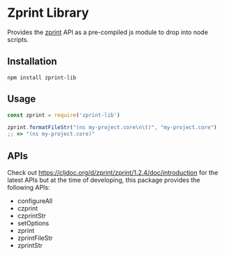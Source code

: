 # Zprint Library

Provides the [zprint](https://cljdoc.org/d/zprint/zprint/) API as a pre-compiled
js module to drop into node scripts.

## Installation

``` shell
npm install zprint-lib
```

## Usage

``` javascript
const zprint = require('zprint-lib')

zprint.formatFileStr("(ns my-project.core\n\t)", "my-project.core")
;; => "(ns my-project.core)"
```

## APIs

Check out https://cljdoc.org/d/zprint/zprint/1.2.4/doc/introduction for the
latest APIs but at the time of developing, this package provides the following APIs:

- configureAll
- czprint
- czprintStr
- setOptions
- zprint
- zprintFileStr
- zprintStr
